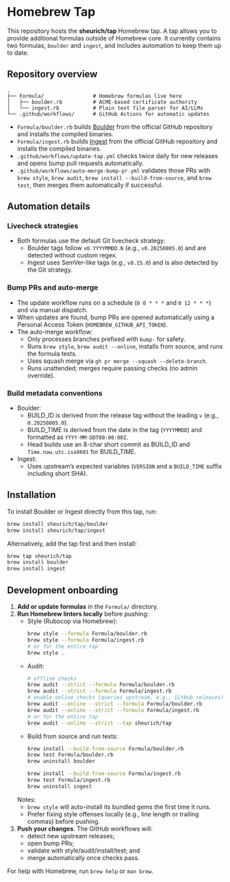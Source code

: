 # Homebrew Tap

This repository hosts the **sheurich/tap** Homebrew tap. A tap allows you to provide
additional formulas outside of Homebrew core. It currently contains two formulas,
`boulder` and `ingest`, and includes automation to keep them up to date.

## Repository overview

```
.
├── Formula/                # Homebrew formulas live here
│   ├── boulder.rb          # ACME-based certificate authority
│   └── ingest.rb           # Plain text file parser for AI/LLMs
└── .github/workflows/      # GitHub Actions for automatic updates
```

- `Formula/boulder.rb` builds [Boulder](https://github.com/letsencrypt/boulder) from the official GitHub repository and
  installs the compiled binaries.
- `Formula/ingest.rb` builds [Ingest](https://github.com/sammcj/ingest) from the official GitHub repository and
  installs the compiled binaries.
- `.github/workflows/update-tap.yml` checks twice daily for new releases and
  opens bump pull requests automatically.
- `.github/workflows/auto-merge-bump-pr.yml` validates those PRs with
  `brew style`, `brew audit`, `brew install --build-from-source`, and `brew test`,
  then merges them automatically if successful.

## Automation details

### Livecheck strategies

- Both formulas use the default Git livecheck strategy:
  - Boulder tags follow `v0.YYYYMMDD.N` (e.g., `v0.20250805.0`) and are detected without custom regex.
  - Ingest uses SemVer-like tags (e.g., `v0.15.0`) and is also detected by the Git strategy.

### Bump PRs and auto-merge

- The update workflow runs on a schedule (`0 0 * * *` and `0 12 * * *`) and via manual dispatch.
- When updates are found, bump PRs are opened automatically using a Personal Access Token (`HOMEBREW_GITHUB_API_TOKEN`).
- The auto-merge workflow:
  - Only processes branches prefixed with `bump-` for safety.
  - Runs `brew style`, `brew audit --online`, installs from source, and runs the formula tests.
  - Uses squash merge via `gh pr merge --squash --delete-branch`.
  - Runs unattended; merges require passing checks (no admin override).

### Build metadata conventions

- Boulder:
  - BUILD_ID is derived from the release tag without the leading `v` (e.g., `0.20250805.0`).
  - BUILD_TIME is derived from the date in the tag (`YYYYMMDD`) and formatted as `YYYY-MM-DDT00:00:00Z`.
  - Head builds use an 8-char short commit as BUILD_ID and `Time.now.utc.iso8601` for BUILD_TIME.
- Ingest:
  - Uses upstream’s expected variables (`VERSION` and a `BUILD_TIME` suffix including short SHA).

## Installation

To install Boulder or Ingest directly from this tap, run:

```bash
brew install sheurich/tap/boulder
brew install sheurich/tap/ingest
```

Alternatively, add the tap first and then install:

```bash
brew tap sheurich/tap
brew install boulder
brew install ingest
```

## Development onboarding

1. **Add or update formulas** in the `Formula/` directory.
2. **Run Homebrew linters locally** before pushing:
   - Style (Rubocop via Homebrew):
     ```bash
     brew style --formula Formula/boulder.rb
     brew style --formula Formula/ingest.rb
     # or for the entire tap
     brew style .
     ```
   - Audit:
     ```bash
     # offline checks
     brew audit --strict --formula Formula/boulder.rb
     brew audit --strict --formula Formula/ingest.rb
     # enable online checks (queries upstream, e.g., GitHub releases)
     brew audit --online --strict --formula Formula/boulder.rb
     brew audit --online --strict --formula Formula/ingest.rb
     # or for the entire tap
     brew audit --online --strict --tap sheurich/tap
     ```
   - Build from source and run tests:
     ```bash
     brew install --build-from-source Formula/boulder.rb
     brew test Formula/boulder.rb
     brew uninstall boulder

     brew install --build-from-source Formula/ingest.rb
     brew test Formula/ingest.rb
     brew uninstall ingest
     ```
   Notes:
   - `brew style` will auto-install its bundled gems the first time it runs.
   - Prefer fixing style offenses locally (e.g., line length or trailing commas) before pushing.
3. **Push your changes**. The GitHub workflows will:
   - detect new upstream releases;
   - open bump PRs;
   - validate with style/audit/install/test; and
   - merge automatically once checks pass.

For help with Homebrew, run `brew help` or `man brew`.
